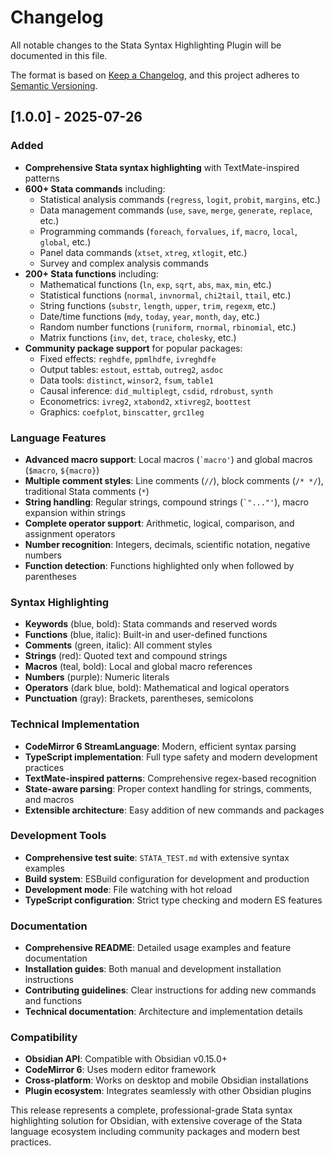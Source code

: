 # Changelog

All notable changes to the Stata Syntax Highlighting Plugin will be documented in this file.

The format is based on [Keep a Changelog](https://keepachangelog.com/en/1.0.0/),
and this project adheres to [Semantic Versioning](https://semver.org/spec/v2.0.0.html).

## [1.0.0] - 2025-07-26

### Added
- **Comprehensive Stata syntax highlighting** with TextMate-inspired patterns
- **600+ Stata commands** including:
  - Statistical analysis commands (`regress`, `logit`, `probit`, `margins`, etc.)
  - Data management commands (`use`, `save`, `merge`, `generate`, `replace`, etc.)
  - Programming commands (`foreach`, `forvalues`, `if`, `macro`, `local`, `global`, etc.)
  - Panel data commands (`xtset`, `xtreg`, `xtlogit`, etc.)
  - Survey and complex analysis commands
- **200+ Stata functions** including:
  - Mathematical functions (`ln`, `exp`, `sqrt`, `abs`, `max`, `min`, etc.)
  - Statistical functions (`normal`, `invnormal`, `chi2tail`, `ttail`, etc.)
  - String functions (`substr`, `length`, `upper`, `trim`, `regexm`, etc.)
  - Date/time functions (`mdy`, `today`, `year`, `month`, `day`, etc.)
  - Random number functions (`runiform`, `rnormal`, `rbinomial`, etc.)
  - Matrix functions (`inv`, `det`, `trace`, `cholesky`, etc.)
- **Community package support** for popular packages:
  - Fixed effects: `reghdfe`, `ppmlhdfe`, `ivreghdfe`
  - Output tables: `estout`, `esttab`, `outreg2`, `asdoc`
  - Data tools: `distinct`, `winsor2`, `fsum`, `table1`
  - Causal inference: `did_multiplegt`, `csdid`, `rdrobust`, `synth`
  - Econometrics: `ivreg2`, `xtabond2`, `xtivreg2`, `boottest`
  - Graphics: `coefplot`, `binscatter`, `grc1leg`

### Language Features
- **Advanced macro support**: Local macros (`` `macro' ``) and global macros (`$macro`, `${macro}`)
- **Multiple comment styles**: Line comments (`//`), block comments (`/* */`), traditional Stata comments (`*`)
- **String handling**: Regular strings, compound strings (`` `"..."' ``), macro expansion within strings
- **Complete operator support**: Arithmetic, logical, comparison, and assignment operators
- **Number recognition**: Integers, decimals, scientific notation, negative numbers
- **Function detection**: Functions highlighted only when followed by parentheses

### Syntax Highlighting
- **Keywords** (blue, bold): Stata commands and reserved words
- **Functions** (blue, italic): Built-in and user-defined functions
- **Comments** (green, italic): All comment styles
- **Strings** (red): Quoted text and compound strings
- **Macros** (teal, bold): Local and global macro references
- **Numbers** (purple): Numeric literals
- **Operators** (dark blue, bold): Mathematical and logical operators
- **Punctuation** (gray): Brackets, parentheses, semicolons

### Technical Implementation
- **CodeMirror 6 StreamLanguage**: Modern, efficient syntax parsing
- **TypeScript implementation**: Full type safety and modern development practices
- **TextMate-inspired patterns**: Comprehensive regex-based recognition
- **State-aware parsing**: Proper context handling for strings, comments, and macros
- **Extensible architecture**: Easy addition of new commands and packages

### Development Tools
- **Comprehensive test suite**: `STATA_TEST.md` with extensive syntax examples
- **Build system**: ESBuild configuration for development and production
- **Development mode**: File watching with hot reload
- **TypeScript configuration**: Strict type checking and modern ES features

### Documentation
- **Comprehensive README**: Detailed usage examples and feature documentation
- **Installation guides**: Both manual and development installation instructions
- **Contributing guidelines**: Clear instructions for adding new commands and functions
- **Technical documentation**: Architecture and implementation details

### Compatibility
- **Obsidian API**: Compatible with Obsidian v0.15.0+
- **CodeMirror 6**: Uses modern editor framework
- **Cross-platform**: Works on desktop and mobile Obsidian installations
- **Plugin ecosystem**: Integrates seamlessly with other Obsidian plugins

This release represents a complete, professional-grade Stata syntax highlighting solution for Obsidian, with extensive coverage of the Stata language ecosystem including community packages and modern best practices.
